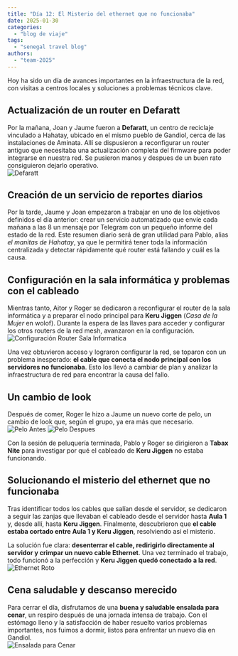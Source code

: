 ```yaml
---
title: "Día 12: El Misterio del ethernet que no funcionaba"  
date: 2025-01-30
categories:  
  - "blog de viaje"  
tags:  
  - "senegal travel blog"  
authors:  
  - "team-2025"  
---
```


Hoy ha sido un día de avances importantes en la infraestructura de la red, con visitas a centros locales y soluciones a problemas técnicos clave.  

## Actualización de un router en Defaratt  
Por la mañana, Joan y Jaume fueron a **Defaratt**, un centro de reciclaje vinculado a Hahatay, ubicado en el mismo pueblo de Gandiol, cerca de las instalaciones de Aminata. Allí se dispusieron a reconfigurar un router antiguo que necesitaba una actualización completa del firmware para poder integrarse en nuestra red. Se pusieron manos y despues de un buen rato consiguieron dejarlo operativo.  
![Defaratt](images/Defaratt.jpg "Defaratt")

## Creación de un servicio de reportes diarios  
Por la tarde, Jaume y Joan empezaron a trabajar en uno de los objetivos definidos el día anterior: crear un servicio automatizado que envíe cada mañana a las 8 un mensaje por Telegram con un pequeño informe del estado de la red. Este resumen diario será de gran utilidad para Pablo, alias *el manitas de Hahatay*, ya que le permitirá tener toda la información centralizada y detectar rápidamente qué router está fallando y cuál es la causa.  

## Configuración en la sala informática y problemas con el cableado  
Mientras tanto, Aitor y Roger se dedicaron a reconfigurar el router de la sala informática y a preparar el nodo principal para **Keru Jiggen** (*Casa de la Mujer* en wolof). Durante la espera de las llaves para acceder y configurar los otros routers de la red mesh, avanzaron en la configuración.  
![Configuración Router Sala Informatica](images/ConfiguracionRouterTabaxNite.jpg "Configuración Router Sala Informatica")

Una vez obtuvieron acceso y lograron configurar la red, se toparon con un problema inesperado: **el cable que conecta el nodo principal con los servidores no funcionaba**. Esto los llevó a cambiar de plan y analizar la infraestructura de red para encontrar la causa del fallo.

## Un cambio de look  
Después de comer, Roger le hizo a Jaume un nuevo corte de pelo, un cambio de look que, según el grupo, ya era más que necesario.
![Pelo Antes](images/PeloAntes.jpg "Pelo Antes")
![Pelo Despues](images/PeloDespues.jpg "Pelo Despues")

Con la sesión de peluquería terminada, Pablo y Roger se dirigieron a **Tabax Nite** para investigar por qué el cableado de **Keru Jiggen** no estaba funcionando.

## Solucionando el misterio del ethernet que no funcionaba 
Tras identificar todos los cables que salían desde el servidor, se dedicaron a seguir las zanjas que llevaban el cableado desde el servidor hasta **Aula 1** y, desde allí, hasta **Keru Jiggen**. Finalmente, descubrieron que **el cable estaba cortado entre Aula 1 y Keru Jiggen**, resolviendo así el misterio.  

La solución fue clara: **desenterrar el cable, redirigirlo directamente al servidor y crimpar un nuevo cable Ethernet**. Una vez terminado el trabajo, todo funcionó a la perfección y **Keru Jiggen quedó conectado a la red**.  
![Ethernet Roto](images/EthernetRoto.jpg "Ethernet Roto")


## Cena saludable y descanso merecido  
Para cerrar el día, disfrutamos de una **buena y saludable ensalada para cenar**, un respiro después de una jornada intensa de trabajo. Con el estómago lleno y la satisfacción de haber resuelto varios problemas importantes, nos fuimos a dormir, listos para enfrentar un nuevo día en Gandiol.  
![Ensalada para Cenar](images/Cena.jpg "Ensalada para Cenar")

